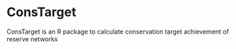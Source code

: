 # ConsTarget
ConsTarget is an R package to calculate conservation target achievement of reserve networks
